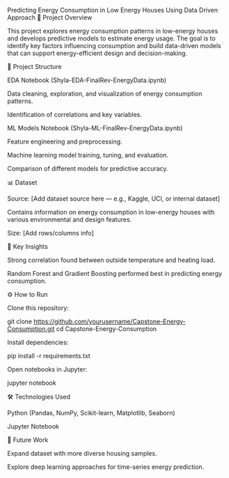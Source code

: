 Predicting Energy Consumption in Low Energy Houses Using Data Driven Approach
📌 Project Overview

This project explores energy consumption patterns in low-energy houses and develops predictive models to estimate energy usage. The goal is to identify key factors influencing consumption and build data-driven models that can support energy-efficient design and decision-making.

📂 Project Structure

EDA Notebook (Shyla-EDA-FinalRev-EnergyData.ipynb)

Data cleaning, exploration, and visualization of energy consumption patterns.

Identification of correlations and key variables.

ML Models Notebook (Shyla-ML-FinalRev-EnergyData.ipynb)

Feature engineering and preprocessing.

Machine learning model training, tuning, and evaluation.

Comparison of different models for predictive accuracy.

📊 Dataset

Source: [Add dataset source here — e.g., Kaggle, UCI, or internal dataset]

Contains information on energy consumption in low-energy houses with various environmental and design features.

Size: [Add rows/columns info]

🚀 Key Insights

Strong correlation found between outside temperature and heating load.

Random Forest and Gradient Boosting performed best in predicting energy consumption.



⚙️ How to Run

Clone this repository:

git clone https://github.com/yourusername/Capstone-Energy-Consumption.git
cd Capstone-Energy-Consumption


Install dependencies:

pip install -r requirements.txt


Open notebooks in Jupyter:

jupyter notebook

🛠️ Technologies Used

Python (Pandas, NumPy, Scikit-learn, Matplotlib, Seaborn)

Jupyter Notebook

🔮 Future Work

Expand dataset with more diverse housing samples.

Explore deep learning approaches for time-series energy prediction.
